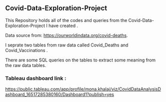 ## Covid-Data-Exploration-Project

This Repository holds all of the codes and queries from the Covid-Data-Exploration-Project I have created .

Data source from: https://ourworldindata.org/covid-deaths.

I seprate two tables from raw data called Covid_Deaths and Covid_Vaccinations .

There are some SQL queries on the tables to extract some meaning from the raw data tables.

### Tableau dashboard link :

https://public.tableau.com/app/profile/mona.khalaj/viz/CovidDataAnalysisDashboard_16517285380160/Dashboard1?publish=yes


